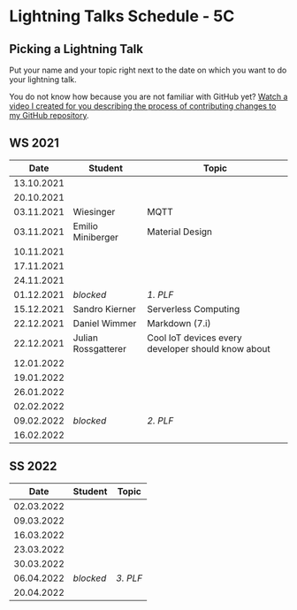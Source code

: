 # Lightning Talks Schedule - 5C

## Picking a Lightning Talk

Put your name and your topic right next to the date on which you want to do your lightning talk.

You do not know how because you are not familiar with GitHub yet? [Watch a video I created for you describing the process of contributing changes to my GitHub repository](https://youtu.be/mBprBD16P3g).

## WS 2021

| Date       | Student | Topic |
| ---------- | ------- | ----- |
| 13.10.2021 |         |       |
| 20.10.2021 |         |       |
| 03.11.2021 |Wiesinger|  MQTT |
| 03.11.2021 | Emilio Miniberger | Material Design |
| 10.11.2021 |         |       |
| 17.11.2021 |         |       |
| 24.11.2021 |         |       |
| 01.12.2021 | *blocked* | *1. PLF* |
| 15.12.2021 | Sandro Kierner | Serverless Computing |
| 22.12.2021 | Daniel Wimmer | Markdown (7.i) |
| 22.12.2021 | Julian Rossgatterer | Cool IoT devices every developer should know about |
| 12.01.2022 |         |       |
| 19.01.2022 |         |       |
| 26.01.2022 |         |       |
| 02.02.2022 |         |       |
| 09.02.2022 | *blocked* | *2. PLF* |
| 16.02.2022 |         |       |

## SS 2022

| Date       | Student | Topic |
| ---------- | ------- | ----- |
| 02.03.2022 |         |       |
| 09.03.2022 |         |       |
| 16.03.2022 |         |       |
| 23.03.2022 |         |       |
| 30.03.2022 |         |       |
| 06.04.2022 | *blocked* | *3. PLF* |
| 20.04.2022 |         |       |
